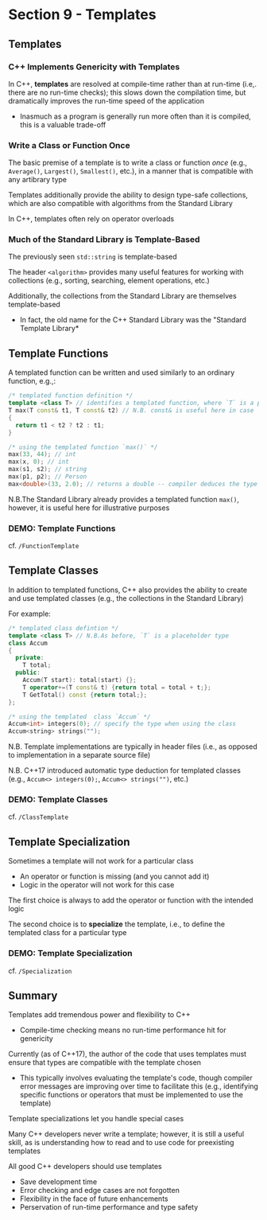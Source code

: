 # Section 9 - Templates

## Templates

### C++ Implements Genericity with Templates

In C++, **templates** are resolved at compile-time rather than at run-time (i.e,. there are no run-time checks); this slows down the compilation time, but dramatically improves the run-time speed of the application
  * Inasmuch as a program is generally run more often than it is compiled, this is a valuable trade-off

### Write a Class or Function Once

The basic premise of a template is to write a class or function *once* (e.g., `Average()`, `Largest()`, `Smallest()`, etc.), in a manner that is compatible with any artibrary type

Templates additionally provide the ability to design type-safe collections, which are also compatible with algorithms from the Standard Library

In C++, templates often rely on operator overloads

### Much of the Standard Library is Template-Based

The previously seen `std::string` is template-based

The header `<algorithm>` provides many useful features for working with collections (e.g., sorting, searching, element operations, etc.)

Additionally, the collections from the Standard Library are themselves template-based
  * In fact, the old name for the C++ Standard Library was the "Standard Template Library*

## Template Functions

A templated function can be written and used similarly to an ordinary function, e.g.,:
```cpp
/* templated function definition */
template <class T> // identifies a templated function, where `T` is a placeholder for a generic type (called `T` by convention)
T max(T const& t1, T const& t2) // N.B. const& is useful here in case `T` is a complex object
{
  return t1 < t2 ? t2 : t1;
}

/* using the templated function `max()` */
max(33, 44); // int
max(x, 0); // int
max(s1, s2); // string
max(p1, p2); // Person
max<double>(33, 2.0); // returns a double -- compiler deduces the type in this case (i.e., promotes 33 to a double)
```

N.B.The Standard Library already provides a templated function `max()`, however, it is useful here for illustrative purposes

### **DEMO: Template Functions**

cf. `/FunctionTemplate`

## Template Classes

In addition to templated functions, C++ also provides the ability to create and use templated classes (e.g., the collections in the Standard Library)

For example:
```cpp
/* templated class defintion */
template <class T> // N.B.As before, `T` is a placeholder type
class Accum
{
  private:
    T total;
  public:
    Accum(T start): total(start) {};
    T operator+=(T const& t) {return total = total + t;};
    T GetTotal() const {return total;};
};

/* using the templated  class `Accum` */
Accum<int> integers(0); // specify the type when using the class
Accum<string> strings("");
```

N.B. Template implementations are typically in header files (i.e., as opposed to implementation in a separate source file)

N.B. C++17 introduced automatic type deduction for templated classes (e.g., `Accum<> integers(0);`, `Accum<> strings("")`, etc.)

### **DEMO: Template Classes**

cf. `/ClassTemplate`

## Template Specialization

Sometimes a template will not work for a particular class
  * An operator or function is missing (and you cannot add it)
  * Logic in the operator will not work for this case

The first choice is always to add the operator or function with the intended logic

The second choice is to **specialize** the template, i.e., to define the templated class for a particular type

### **DEMO: Template Specialization**

cf. `/Specialization`

## Summary

Templates add tremendous power and flexibility to C++
  * Compile-time checking means no run-time performance hit for genericity

Currently (as of C++17), the author of the code that uses templates must ensure that types are compatible with the template chosen
  * This typically involves evaluating the template's code, though compiler error messages are improving over time to facilitate this (e.g., identifying specific functions or operators that must be implemented to use the template)

Template specializations let you handle special cases

Many C++ developers never write a template; however, it is still a useful skill, as is understanding how to read and to use code for preexisting templates

All good C++ developers should use templates
  * Save development time
  * Error checking and edge cases are not forgotten
  * Flexibility in the face of future enhancements
  * Perservation of run-time performance and type safety
